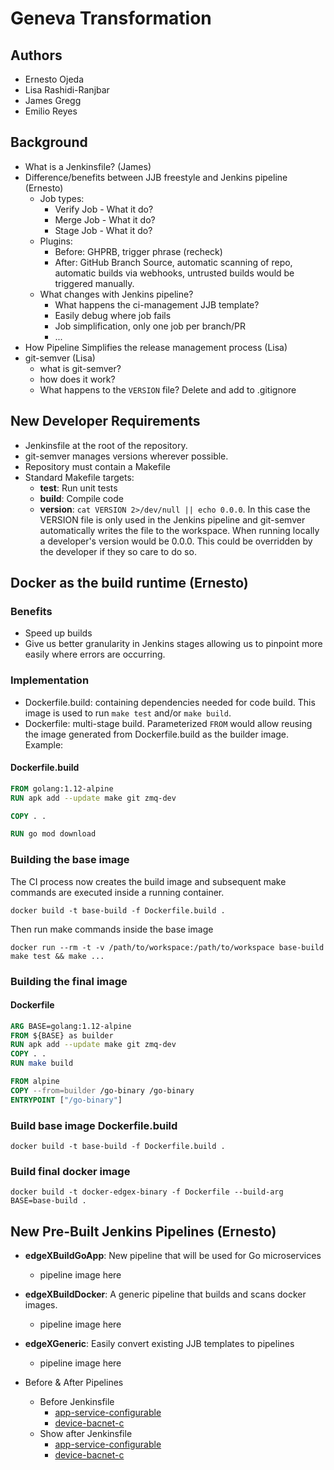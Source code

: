 # Geneva Transformation

## Authors

* Ernesto Ojeda
* Lisa Rashidi-Ranjbar
* James Gregg
* Emilio Reyes

## Background

* What is a Jenkinsfile? (James)
* Difference/benefits between JJB freestyle and Jenkins pipeline (Ernesto)
  * Job types:
      * Verify Job - What it do?
      * Merge Job - What it do?
      * Stage Job - What it do?
  * Plugins:
      * Before: GHPRB, trigger phrase (recheck)
      * After: GitHub Branch Source, automatic scanning of repo, automatic builds via webhooks, untrusted builds would be triggered manually.
  * What changes with Jenkins pipeline?
      * What happens the ci-management JJB template?
      * Easily debug where job fails
      * Job simplification, only one job per branch/PR
      * ...
* How Pipeline Simplifies the release management process (Lisa)
* git-semver (Lisa)
  * what is git-semver?
  * how does it work?
  * What happens to the `VERSION` file? Delete and add to .gitignore

## New Developer Requirements

* Jenkinsfile at the root of the repository.
* git-semver manages versions wherever possible.
* Repository must contain a Makefile
* Standard Makefile targets:
  * **test**: Run unit tests
  * **build**: Compile code
  * **version**: `cat VERSION 2>/dev/null || echo 0.0.0`. In this case the VERSION file is only used in the Jenkins pipeline and git-semver automatically writes the file to the workspace. When running locally a developer's version would be 0.0.0. This could be overridden by the developer if they so care to do so.

## Docker as the build runtime (Ernesto)

### Benefits

* Speed up builds
* Give us better granularity in Jenkins stages allowing us to pinpoint more easily where errors are occurring.

### Implementation

* Dockerfile.build: containing dependencies needed for code build. This image is used to run `make test` and/or `make build`.
* Dockerfile: multi-stage build. Parameterized `FROM` would allow reusing the image generated from Dockerfile.build as the builder image. Example:

#### Dockerfile.build

```Dockerfile
FROM golang:1.12-alpine
RUN apk add --update make git zmq-dev

COPY . .

RUN go mod download
```

### Building the base image

The CI process now creates the build image and subsequent make commands are executed inside a running container.

`docker build -t base-build -f Dockerfile.build .`

Then run make commands inside the base image

`docker run --rm -t -v /path/to/workspace:/path/to/workspace base-build make test && make ...`

### Building the final image

#### Dockerfile

```Dockerfile
ARG BASE=golang:1.12-alpine
FROM ${BASE} as builder
RUN apk add --update make git zmq-dev
COPY . .
RUN make build

FROM alpine
COPY --from=builder /go-binary /go-binary
ENTRYPOINT ["/go-binary"]
```

### Build base image Dockerfile.build

`docker build -t base-build -f Dockerfile.build .`

### Build final docker image

`docker build -t docker-edgex-binary -f Dockerfile --build-arg BASE=base-build .`

## New Pre-Built Jenkins Pipelines (Ernesto)

* **edgeXBuildGoApp**: New pipeline that will be used for Go microservices
  * pipeline image here

* **edgeXBuildDocker**: A generic pipeline that builds and scans docker images.
  * pipeline image here

* **edgeXGeneric**: Easily convert existing JJB templates to pipelines
  * pipeline image here

* Before & After Pipelines
  * Before Jenkinsfile
      * [app-service-configurable](samples/app-service-configurable/Jenkinsfile.before)
      * [device-bacnet-c](samples/device-bacnet-c/Jenkinsfile.before)
  * Show after Jenkinsfile
      * [app-service-configurable](samples/app-service-configurable/Jenkinsfile.after)
      * [device-bacnet-c](samples/device-bacnet-c/Jenkinsfile.after)
